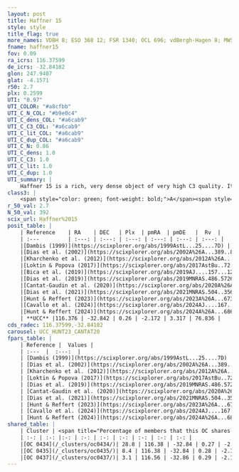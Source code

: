 ```yaml
---
layout: post
title: Haffner 15
style: style
title_flag: true
more_names: VDBH 8; ESO 368 12; FSR 1340; OCL 696; vdBergh-Hagen 8; MWSC 1328
fname: haffner15
fov: 0.09
ra_icrs: 116.37599
de_icrs: -32.84182
glon: 247.9407
glat: -4.1571
r50: 2.7
plx: 0.2599
UTI: "0.97"
UTI_COLOR: "#a8cfbb"
UTI_C_N_COL: "#b9e0c4"
UTI_C_dens_COL: "#a6cab9"
UTI_C_C3_COL: "#a6cab9"
UTI_C_lit_COL: "#a6cab9"
UTI_C_dup_COL: "#a6cab9"
UTI_C_N: 0.86
UTI_C_dens: 1.0
UTI_C_C3: 1.0
UTI_C_lit: 1.0
UTI_C_dup: 1.0
UTI_summary: |
    Haffner 15 is a rich, very dense object of very high C3 quality. It is very well-studied in the literature. This object shares a moderate percentage of members with 3 later reported entries.
class3: |
    <span style="color: green; font-weight: bold;">A</span><span style="color: green; font-weight: bold;">A</span>
r_50_val: 2.7
N_50_val: 392
scix_url: Haffner%2015
posit_table: |
    | Reference    | RA    | DEC   | Plx  | pmRA  | pmDE   |  Rv  |
    | :---         | :---: | :---: | :---: | :---: | :---: | :---: |
    |[Dambis (1999)](https://scixplorer.org/abs/1999AstL...25....7D) | 116.375 | -32.842 | -- | -- | -- | -- |
    |[Dias et al. (2002)](https://scixplorer.org/abs/2002A%26A...389..871D) | 116.383 | -32.85 | -- | 2.08 | 3.9 | -- |
    |[Kharchenko et al. (2012)](https://scixplorer.org/abs/2012A%26A...543A.156K) | 116.382 | -32.848 | -- | -0.17 | 1.5 | -- |
    |[Loktin & Popova (2017)](https://scixplorer.org/abs/2017AstBu..72..257L) | 116.385 | -32.848 | -- | 0.801 | 1.159 | -- |
    |[Bica et al. (2019)](https://scixplorer.org/abs/2019AJ....157...12B) | 116.384 | -32.836 | -- | -- | -- | -- |
    |[Dias et al. (2019)](https://scixplorer.org/abs/2019MNRAS.486.5726D) | 116.379 | -32.846 | 0.238 | -2.154 | 3.289 | 52.95 |
    |[Cantat-Gaudin et al. (2020)](https://scixplorer.org/abs/2020A%26A...640A...1C) | 116.38 | -32.846 | 0.238 | -2.154 | 3.289 | -- |
    |[Dias et al. (2021)](https://scixplorer.org/abs/2021MNRAS.504..356D) | 116.381 | -32.847 | 0.236 | -2.151 | 3.276 | -- |
    |[Hunt & Reffert (2023)](https://scixplorer.org/abs/2023A%26A...673A.114H) | 116.379 | -32.84 | 0.258 | -2.171 | 3.322 | 52.093 |
    |[Cavallo et al. (2024)](https://scixplorer.org/abs/2024AJ....167...12C) | 116.375 | -32.846 | 0.262 | -- | -- | -- |
    |[Hunt & Reffert (2024)](https://scixplorer.org/abs/2024A%26A...686A..42H) | 116.379 | -32.84 | 0.258 | -2.171 | 3.322 | 52.093 |
    | **UCC** |116.376 | -32.842 | 0.26 | -2.172 | 3.317 | 76.836 | 
cds_radec: 116.37599,-32.84182
carousel: UCC_HUNT23_CANTAT20
fpars_table: |
    | Reference |  Values |
    | :---  |  :---:  |
    | [Dambis (1999)](https://scixplorer.org/abs/1999AstL...25....7D) | `E_B-V_=1.114, DM0=12.27, log_age_=7.8` |
    | [Dias et al. (2002)](https://scixplorer.org/abs/2002A%26A...389..871D) | `E(B-V)=1.05, Dist=3500.0, Age=7.3` |
    | [Kharchenko et al. (2012)](https://scixplorer.org/abs/2012A%26A...543A.156K) | `e_bv=1.093, distance=2237, log_age=7.28` |
    | [Loktin & Popova (2017)](https://scixplorer.org/abs/2017AstBu..72..257L) | `E(B-V)=1.092, Dmod=11.697, logt=7.279` |
    | [Dias et al. (2019)](https://scixplorer.org/abs/2019MNRAS.486.5726D) | `E(B-V)=0.81, Dist=4686, logAge=7.141, Z=0.023` |
    | [Cantat-Gaudin et al. (2020)](https://scixplorer.org/abs/2020A%26A...640A...1C) | `AVNN=3.13, DMNN=12.91, AgeNN=7.41` |
    | [Dias et al. (2021)](https://scixplorer.org/abs/2021MNRAS.504..356D) | `Av=3.12, Dist=3046, logage=6.83, [Fe/H]=-0.355` |
    | [Hunt & Reffert (2023)](https://scixplorer.org/abs/2023A%26A...673A.114H) | `AV50=3.542, diffAV50=2.389, MOD50=12.568, logAge50=7.081` |
    | [Cavallo et al. (2024)](https://scixplorer.org/abs/2024AJ....167...12C) | `AV50=3.34, dMod50=13.3, logAge50=7.27, [Fe/H]50=0.73` |
    | [Hunt & Reffert (2024)](https://scixplorer.org/abs/2024A%26A...686A..42H) | `MassJ=3376.52` |
shared_table: |
    | Cluster | <span title="Percentage of members that this OC shares with the ones listed">%</span>   | RA   | DEC   | Plx   | pmRA  | pmDE  | Rv | UTI |
    | :-: | :-: |:-: | :-: | :-: | :-: | :-: | :-: | :-: |
    |[OC 0434](/_clusters/oc0434/)| 28.8 | 116.38 | -32.84 | 0.27 | -2.17 | 3.33 | 65.46 |0.0 |
    |[OC 0435](/_clusters/oc0435/)| 8.4 | 116.38 | -32.84 | 0.28 | -2.16 | 3.31 | -32.74 |0.0 |
    |[OC 0437](/_clusters/oc0437/)| 3.1 | 116.56 | -32.86 | 0.29 | -2.12 | 3.43 | 82.33 |0.04 |
---
```

